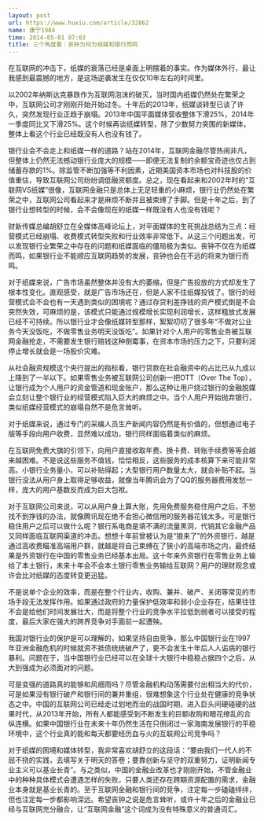 ```yaml
---
layout: post
url: https://www.huxiu.com/article/32862
name: 康宁1984
time: 2014-05-01 07:03
title: 三个角度看：丧钟为何为纸媒和银行而鸣
---
```

在互联网的冲击下，纸媒的衰落已经是桌面上明摆着的事实。作为媒体外行，最让我感到最震撼的地方，是这场逆袭发生在仅仅10年左右的时间里。

以2002年纳斯达克暴跌作为互联网泡沫的破灭，当时国内纸媒仍然处在繁荣之中，互联网公司才刚刚开始开始过冬。十年后的2013年，纸媒谈转型已谈了许久，突然发现行业正趋于崩塌。2013年中国平面媒体营收整体下滑25%，2014年一季度同比又下滑25%。这个时候再谈纸媒转型，除了少数努力突围的新媒体，整体上看这个行业已经既没有人也没有钱了。

银行业会不会走上和纸媒一样的道路？站在2014年，互联网金融尽管热闹非凡，但整体上仍然无法撼动银行业庞大的规模——即便无法复制的余额宝奇迹也仅占到储蓄存款的1%。除监管不断加强等不利因素，近期美国资本市场也对科技股的价值重估，导致互联网公司纷纷调低融资额度。总之，现在看起来和2002年时的“互联网VS纸媒”很像，互联网金融只是总体上无足轻重的小麻烦，银行业仍然处在繁荣之中，互联网公司看起来才是麻烦不断并且被束缚了手脚。但是十年之后，到了银行业想转型的时候，会不会像现在的纸媒一样既没有人也没有钱呢？

财新传媒总编胡舒立在全媒体高峰论坛上，对平面媒体的生死挑战总结为三点：经营模式已经崩塌、收费模式转型失败和行业效率非常低下。从这三个问题出发，可以发现银行业繁荣之中存在的问题和纸媒面临的僵局极为类似。丧钟不仅在为纸媒而鸣，如果银行业不能顺应互联网趋势的发展，丧钟也会在不远的将来为银行而鸣。

对于纸媒来说，广告市场虽然整体并没有大的萎缩，但是广告投放的方式却发生了根本性变化。直观感受，就是广告市场还在，但是人家不往纸媒投钱了。银行的经营模式会不会也有一天遇到类似的困境呢？通过存贷利差挣钱的资产模式倒是不会突然失效，可麻烦的是，该模式只能通过规模增长实现利润增长，这样粗放式发展已经不可持续。所以银行业才会像纸媒转型那样，絮絮叨叨了很多年“不做对公业务今天没饭吃，不做零售业务明天没饭吃”。如果针对个人用户的零售业务被互联网金融抢走，不需要发生银行赔钱这种倒霉事，在资本市场的压力之下，只要利润停止增长就会是一场股价灾难。

从社会融资规模这个央行提出的指标看，银行贷款在社会融资中的占比已从九成以上降到了一半以下。如果零售业务被互联网公司创新一把OTT（Over The Top），让银行成为个人用户的资金管道和现金账户，那么这种让用户绕过银行的金融脱媒会立刻让整个银行业的经营模式陷入巨大的麻烦之中。当个人用户开始抛弃银行，类似纸媒经营模式的崩塌自然不是危言耸听。

对于纸媒来说，通过专门的采编人员生产新闻内容仍然是有价值的，但想通过电子版等手段向用户收费，显然难以成功，银行同样面临着类似的麻烦。

在互联网免费大旗的引领下，向用户直接收取年费、换卡费、转账手续费等等会越来越困难。不是说这些服务不值钱，恰恰相反，这些服务的成本核算下来可能非常高。小银行业务量小，可以补贴得起；大型银行用户数量太大，就会补贴不起。当银行没法从用户身上取得足够收益，就像当年腾讯会为了QQ的服务器费用发愁一样，庞大的用户基数反而成为巨大包袱。

对于互联网公司来说，可以从用户身上算大账，先用免费服务稳住用户之后，不愁找不到挣钱的办法，就像腾讯现在绝不会担心微信用的服务器花钱太多。可是银行稳住用户之后可以做什么呢？银行系电商是填不满的流量黑洞，代销其它金融产品又同样面临互联网渠道的冲击。想想十年前曾被认为是“狼来了”的外资银行，越是通过高收费瞄准高端用户群，就越是将自己束缚在了狭小的高端市场之内，最终结果是外资银行在中国的零售业务已经基本出局。这十年来外资银行在零售业务上输给了本土银行，未来十年会不会本土银行零售业务输给互联网？用户的理财观念或许会比对纸媒的态度转变更迅猛。

不是说单个企业的效率，而是在整个行业内，收购、兼并、破产、关闭等常见的市场手段无法发挥作用。如果通过政府的力量保护低效率和弱小企业存在，结果往往不会是给他们时间发展壮大，而是将整个行业的竞争水平拉低到弱者可以接受的程度，最后大家在强大的跨界竞争对手面前一起遭殃。

我国对银行业的保护是可以理解的，如果坚持自由竞争，那么中国银行业在1997年亚洲金融危机的时候就资不抵债统统破产了，更不会发生十年后人人诟病的银行暴利。问题在于，当中国银行业已经可以在全球十大银行中稳稳占据四个之后，从大到强成为必须面对的问题。

可是变强的道路真的能够和风细雨吗？尽管金融机构动荡需要付出相当大的代价，可是如果没有银行破产和银行间的兼并重组，很难想象这个行业处在健康的竞争状态之中。中国的互联网公司已经走过划地而治的战国时期，进入巨头间硬碰硬的战果时代，从2013年开始，所有人都能感受到不断发生的巨额收购和眼花缭乱的合纵连横。如果中国银行业在未来十年仍然生活在只倒闭过一家海南发展银行的平稳环境中，这个行业真的能和每天都要经历血与火的互联网公司竞争吗？

对于纸媒的困境和媒体转型，我非常喜欢胡舒立的这段话：“要由我们一代人的不屈不挠的实践，去填写关于明天的答卷；要靠创新与坚守的双重努力，证明新闻专业主义可以基业长青”。与之类似，中国的金融业改革也才刚刚开始，不管金融业中的种种具体模式会遭遇怎样的失败，只要人类还存在跨期资源配置的需求，金融业本身就是基业长青的。至于互联网金融和银行间的竞争，注定每一步磕磕绊绊，但也注定每一步都影响深远。希望丧钟之说是危言耸听，或许十年之后的金融业已经与互联网充分融合，让“互联网金融”这个词成为没有特殊意义的普通词汇。

